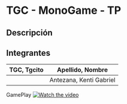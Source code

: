 # TGC - MonoGame - TP

## Descripción


## Integrantes

TGC, Tgcito  |  Apellido, Nombre
------------ | -------------
| | Antezana, Kenti Gabriel |

GamePlay
[![Watch the video](https://img.youtube.com/vi/Uvi3mr6iRkE/maxresdefault.jpg)](https://youtu.be/Uvi3mr6iRkE)

